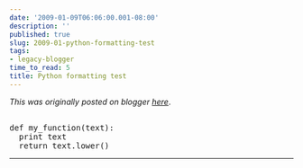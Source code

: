 ```yaml
---
date: '2009-01-09T06:06:00.001-08:00'
description: ''
published: true
slug: 2009-01-python-formatting-test
tags:
- legacy-blogger
time_to_read: 5
title: Python formatting test
---
```


*This was originally posted on blogger [here](https://pydanny.blogspot.com/2009/01/python-formatting-test.html)*.

<pre class="py" name="code"><br />def my_function(text):<br />  print text<br />  return text.lower()<br /></pre>

---

